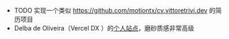 - TODO 实现一个类似 https://github.com/motiontx/cv.vittoretrivi.dev 的简历项目
- Delba de Oliveira（Vercel DX ）的[个人站点](https://delba.dev/)，磨砂质感非常高级